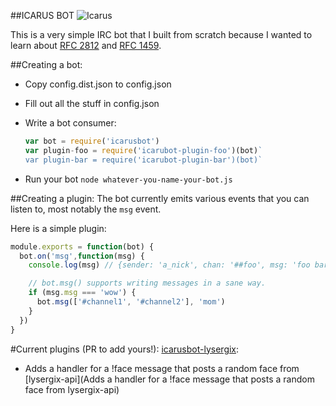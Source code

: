##ICARUS BOT
![Icarus](http://upload.wikimedia.org/wikipedia/commons/thumb/f/f5/%27The_Fall_of_Icarus%27%2C_17th_century%2C_Mus%C3%A9e_Antoine_Vivenel.JPG/640px-%27The_Fall_of_Icarus%27%2C_17th_century%2C_Mus%C3%A9e_Antoine_Vivenel.JPG)

This is a very simple IRC bot that I built from scratch because I wanted to
learn about [RFC 2812](http://tools.ietf.org/html/rfc2812) and [RFC
1459](http://tools.ietf.org/html/rfc1459.html).

##Creating a bot:
 - Copy config.dist.json to config.json
 - Fill out all the stuff in config.json
 - Write a bot consumer:

    ```javascript
    var bot = require('icarusbot')
    var plugin-foo = require('icarubot-plugin-foo')(bot)`
    var plugin-bar = require('icarubot-plugin-bar')(bot)`
    ```
 - Run your bot
   `node whatever-you-name-your-bot.js`


##Creating a plugin:
The bot currently emits various events that you can listen to, most notably the
`msg` event.


Here is a simple plugin:
```javascript
module.exports = function(bot) {
  bot.on('msg',function(msg) {
    console.log(msg) // {sender: 'a_nick', chan: '##foo', msg: 'foo bar baz'}

    // bot.msg() supports writing messages in a sane way.
    if (msg.msg === 'wow') {
      bot.msg(['#channel1', '#channel2'], 'mom')
    }
  })
}
```

#Current plugins (PR to add yours!):
[icarusbot-lysergix](https://github.com/kid-icarus/icarusbot-lysergix):
 - Adds a handler for a !face message that posts a random face from [lysergix-api](Adds a handler for a !face message that posts a random face from lysergix-api)
